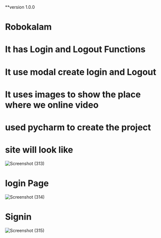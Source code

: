 **version 1.0.0
# Robokalam
# It has Login and Logout Functions
# It use modal create login and Logout
# It uses images to show the place where we online video
# used pycharm to create the project
# site will look like

![Screenshot (313)](https://user-images.githubusercontent.com/43967436/99940525-53d6e700-2d92-11eb-9000-30b9defccaca.png)
#  login Page
![Screenshot (314)](https://user-images.githubusercontent.com/43967436/99940918-22aae680-2d93-11eb-8371-93baa6047153.png)
# Signin
![Screenshot (315)](https://user-images.githubusercontent.com/43967436/99941004-4bcb7700-2d93-11eb-8db6-009ed2c75d37.png)
